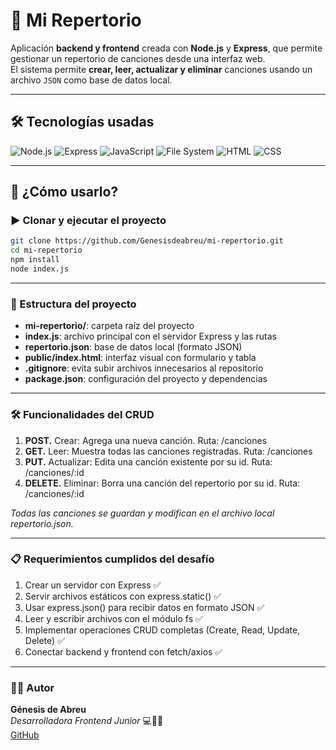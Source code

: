 # 🎵 Mi Repertorio

Aplicación **backend y frontend** creada con **Node.js** y **Express**, que permite gestionar un repertorio de canciones desde una interfaz web.  
El sistema permite **crear, leer, actualizar y eliminar** canciones usando un archivo `JSON` como base de datos local.

---

## 🛠️ Tecnologías usadas

![Node.js](https://img.shields.io/badge/Node.js-339933?style=for-the-badge&logo=node.js&logoColor=white)
![Express](https://img.shields.io/badge/Express.js-black?style=for-the-badge)
![JavaScript](https://img.shields.io/badge/JavaScript-F7DF1E?style=for-the-badge&logo=javascript&logoColor=black)
![File System](https://img.shields.io/badge/File_System-gray?style=for-the-badge)
![HTML](https://img.shields.io/badge/HTML5-E34F26?style=for-the-badge&logo=html5&logoColor=white)
![CSS](https://img.shields.io/badge/CSS3-1572B6?style=for-the-badge&logo=css3&logoColor=white)

---

## 🚀 ¿Cómo usarlo?

### ▶️ Clonar y ejecutar el proyecto

```bash
git clone https://github.com/Genesisdeabreu/mi-repertorio.git
cd mi-repertorio
npm install
node index.js 
```

---

### 📁 Estructura del proyecto
- **mi-repertorio/**: carpeta raíz del proyecto
- **index.js**: archivo principal con el servidor Express y las rutas
- **repertorio.json**: base de datos local (formato JSON)
- **public/index.html**: interfaz visual con formulario y tabla
- **.gitignore**: evita subir archivos innecesarios al repositorio
- **package.json**: configuración del proyecto y dependencias

---

### 🛠️ Funcionalidades del CRUD
1. **POST.** Crear: Agrega una nueva canción. Ruta: /canciones
2. **GET.** Leer: Muestra todas las canciones registradas. Ruta: /canciones
3. **PUT.** Actualizar: Edita una canción existente por su id. Ruta: /canciones/:id
4. **DELETE.** Eliminar: Borra una canción del repertorio por su id. Ruta: /canciones/:id

*Todas las canciones se guardan y modifican en el archivo local repertorio.json.*

---

### 📋 Requerimientos cumplidos del desafío
1. Crear un servidor con Express ✅
2. Servir archivos estáticos con express.static() ✅ 
3. Usar express.json() para recibir datos en formato JSON ✅ 
4. Leer y escribir archivos con el módulo fs ✅ 
5. Implementar operaciones CRUD completas (Create, Read, Update, Delete) ✅  
6. Conectar backend y frontend con fetch/axios ✅

---

### 👩‍💻 Autor
**Génesis de Abreu**  
*Desarrolladora Frontend Junior* 💻🎨✨  
[GitHub](https://github.com/Genesisdeabreu)

